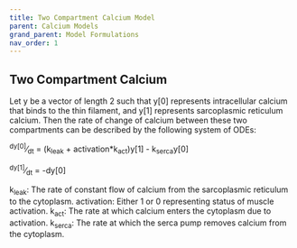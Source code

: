 ```yaml
---
title: Two Compartment Calcium Model
parent: Calcium Models
grand_parent: Model Formulations
nav_order: 1
---
```

Two Compartment Calcium
-----------------------
Let y be a vector of length 2 such that y[0] represents intracellular calcium that binds to the thin filament, and y[1] represents sarcoplasmic reticulum calcium. Then the rate of change of calcium between these two compartments can be described by the following system of ODEs:  

<sup>dy[0]</sup>&frasl;<sub>dt</sub> = (k<sub>leak</sub> + activation*k<sub>act</sub>)y[1] - k<sub>serca</sub>y[0]  

<sup>dy[1]</sup>&frasl;<sub>dt</sub> = -dy[0]


k<sub>leak</sub>: The rate of constant flow of calcium from the sarcoplasmic reticulum to the cytoplasm.
activation: Either 1 or 0 representing status of muscle activation.
k<sub>act</sub>: The rate at which calcium enters the cytoplasm due to activation.
k<sub>serca</sub>: The rate at which the serca pump removes calcium from the cytoplasm.
